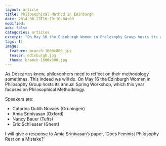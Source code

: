 ```yaml
---
layout: article
title: Philosophical Method in Edinburgh
date: 2014-06-23T16:19:16-04:00
modified:
ads: false
categories: articles
excerpt: "On May 16 the Edinburgh Women in Philosophy Group hosts its annual Spring Workshop. I will give a response to Amia Srinivasan."
tags: []
image:
  feature: branch-1600x800.jpg
  teaser: edinburgh.jpg
  thumb: branch-1600x800.jpg
---
```


As Descartes knew, philosophers need to reflect on their methodology sometimes. This indeed we will do. On May 16 the Edinburgh Women in Philosophy Group hosts its annual Spring Workshop, which this year focuses on Philosophical Methodology.

Speakers are:

- Catarina Dutilh Novaes (Groningen)
- Amia Srinivasan (Oxford)
- Nancy Bauer (Tufts)
- Eric Schliesser (Ghent)

I will give a response to Amia Srinivasan’s paper, ‘Does Feminist Philosophy Rest on a Mistake?’
